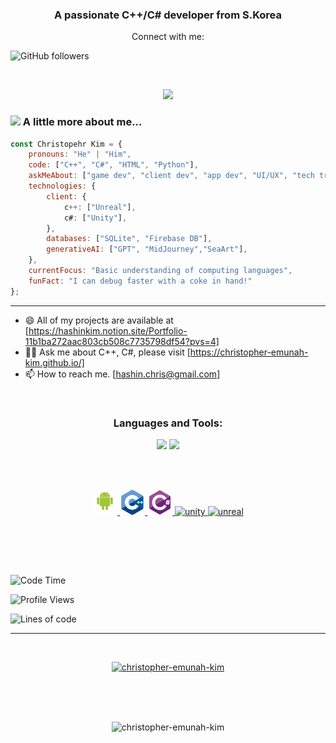 <h3 align="center">A passionate C++/C# developer from S.Korea</h3>
<p align="center">Connect with me:</h3>

![GitHub followers](https://img.shields.io/github/followers/Christopher-Emunah-Kim?label=Follow&style=social)

<br/>

<p align="center">
  <img src="https://capsule-render.vercel.app/api?type=waving&height=260&color=gradient&text=I%20am%20Christopher%20Kim%20:)&reversal=false&section=header&textBg=false&fontAlignY=42&descAlign=39" />
  
</p>

### <img src="https://media.giphy.com/media/VgCDAzcKvsR6OM0uWg/giphy.gif" width="50"> A little more about me...  

```javascript
const Christopehr Kim = {
    pronouns: "He" | "Him",
    code: ["C++", "C#", "HTML", "Python"],
    askMeAbout: ["game dev", "client dev", "app dev", "UI/UX", "tech trends"],
    technologies: {
        client: {
            c++: ["Unreal"],
            c#: ["Unity"],
        },
        databases: ["SQLite", "Firebase DB"],
        generativeAI: ["GPT", "MidJourney","SeaArt"],
    },
    currentFocus: "Basic understanding of computing languages",
    funFact: "I can debug faster with a coke in hand!"
};
```

--------------------------------------

- 😄 All of my projects are available at [https://hashinkim.notion.site/Portfolio-11b1ba272aac803cb508c7735798df54?pvs=4]
- 👨‍💻 Ask me about C++, C#, please visit [https://christopher-emunah-kim.github.io/]
- 📫 How to reach me. [hashin.chris@gmail.com]
<br/>


<h3 align="center">Languages and Tools:</h3>

<p align="center">
<img src="https://github-readme-stats.vercel.app/api?username=Christopher-Emunah-Kim">  
<img src="https://github-readme-stats.vercel.app/api/top-langs/?username=Christopher-Emunah-Kim&layout=compact">
</p>

<br/>
<br/>

<p align="center"> <a href="https://developer.android.com" target="_blank" rel="noreferrer"> <img src="https://raw.githubusercontent.com/devicons/devicon/master/icons/android/android-original-wordmark.svg" alt="android" width="40" height="40"/> </a> <a href="https://www.w3schools.com/cpp/" target="_blank" rel="noreferrer"> <img src="https://raw.githubusercontent.com/devicons/devicon/master/icons/cplusplus/cplusplus-original.svg" alt="cplusplus" width="40" height="40"/> </a> <a href="https://www.w3schools.com/cs/" target="_blank" rel="noreferrer"> <img src="https://raw.githubusercontent.com/devicons/devicon/master/icons/csharp/csharp-original.svg" alt="csharp" width="40" height="40"/> </a> <a href="https://unity.com/" target="_blank" rel="noreferrer"> <img src="https://www.vectorlogo.zone/logos/unity3d/unity3d-icon.svg" alt="unity" width="40" height="40"/> </a> <a href="https://unrealengine.com/" target="_blank" rel="noreferrer"> <img src="https://raw.githubusercontent.com/kenangundogan/fontisto/036b7eca71aab1bef8e6a0518f7329f13ed62f6b/icons/svg/brand/unreal-engine.svg" alt="unreal" width="40" height="40"/> </a> </p>

<br/>

<p align="center">
</p>
<br/><br/>

![Code Time](http://img.shields.io/badge/Code%20Time-1%2C925%20hrs%2052%20mins-blue)

![Profile Views](http://img.shields.io/badge/Profile%20Views-152-blue)

![Lines of code](https://img.shields.io/badge/From%20Hello%20World%20I%27ve%20Written-1.3%20million%20lines%20of%20code-blue)

--------------------------------------

<br/>

<p align="center"> <a href="https://github.com/ryo-ma/github-profile-trophy"><img src="https://github-profile-trophy.vercel.app/?username=christopher-emunah-kim" alt="christopher-emunah-kim" /></a> </p>


<br/><br/><br/>



            

<p align="center"> <img src="https://komarev.com/ghpvc/?username=christopher-emunah-kim&label=Profile%20views&color=0e75b6&style=flat" alt="christopher-emunah-kim" /> </p>
